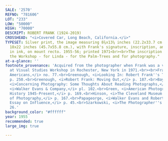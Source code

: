 ```yaml
---
SALE: '2570'
REFNO: "781606"
LOT: "233"
LOW: "50000"
HIGH: "70000"
DESCRIPT: ROBERT FRANK (1924-2019)
CROSSHEAD: "<i>Covered Car, Long Beach, California.</i>"
TYPESET: Silver print, the image measuring 8¾x13¼ inches (22.2x33.7 cm.), the mount
  18x22 inches (45.7x55.8 cm.), with Frank's signature, inscription, and print date,
  in ink, on mount recto. 1955-56; printed 1971<br><br>The inscription reads "For
  the Workshop - for Linda - for the Palm-Trees and for photography."
at-a-glance: ''
footnote_provenance: 'Acquired from the photographer when Frank was a visiting artist
  at Visual Studies Workshop in Rochester, New York in 1971.<br><br>Frank, <i>The
  Americans,</i> no. 77.<br>Greenough, <i>Looking In: Robert Frank''s The Americans,</i>
  p. 250.<br>Greenough, <i>Robert Frank: Moving Out,</i> p. 187.<br>Bayer, et al.,
  <i>Concerning Photography: Some Thoughts About Reading Photographs,</i> p. 52.<br>Galassi,
  <i>Walker Evans & Company,</i> pl. 102.<br>Green, <i>American Photography: A Critical
  History 1945-Present,</i> p. 169.<br>Hinson, <i>The Cleveland Museum of Art: Catalogue
  of Photography,</i> p. 167.<br>Papageorge, <i>Walker Evans and Robert Frank: An
  Essay on Influence,</i> p. 45.<br>Szarkowski, <i>The Photographer''s Eye,</i> p.
  26.'
background_color: "#ffffff"
year: 1955
recommended: true
large_img: true

---
```

